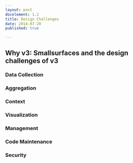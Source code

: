 ```yaml
---
layout: post
docelement: 1.2
title: Design Challenges
date: 2014-07-20
published: true

---
```


## Why v3: Smallsurfaces and the design challenges of v3

### Data Collection

### Aggregation

### Context

### Visualization

### Management

### Code Maintenance

### Security
